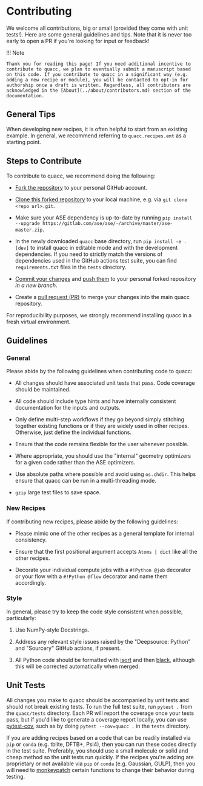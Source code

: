 # Contributing

We welcome all contributions, big or small (provided they come with unit tests!). Here are some general guidelines and tips. Note that it is never too early to open a PR if you're looking for input or feedback!

!!! Note

    Thank you for reading this page! If you need additional incentive to contribute to quacc, we plan to eventually submit a manuscript based on this code. If you contribute to quacc in a significant way (e.g. adding a new recipe or module), you will be contacted to opt-in for authorship once a draft is written. Regardless, all contributors are acknowledged in the [About](../about/contributors.md) section of the documentation.

## General Tips

When developing new recipes, it is often helpful to start from an existing example. In general, we recommend referring to `quacc.recipes.emt` as a starting point.

## Steps to Contribute

To contribute to quacc, we recommend doing the following:

- [Fork the repository](https://docs.github.com/en/get-started/quickstart/fork-a-repo) to your personal GitHub account.

- [Clone this forked repository](https://docs.github.com/en/repositories/creating-and-managing-repositories/cloning-a-repository) to your local machine, e.g. via `git clone <repo url>.git`.

- Make sure your ASE dependency is up-to-date by running `pip install --upgrade https://gitlab.com/ase/ase/-/archive/master/ase-master.zip`.

- In the newly downloaded `quacc` base directory, run `pip install -e .[dev]` to install quacc in editable mode and with the development dependencies. If you need to strictly match the versions of dependencies used in the GitHub actions test suite, you can find `requirements.txt` files in the `tests` directory.

- [Commit your changes](https://github.com/git-guides/git-commit) and [push them](https://github.com/git-guides/git-push) to your personal forked repository _in a new branch_.

- Create a [pull request (PR)](https://docs.github.com/en/pull-requests/collaborating-with-pull-requests/proposing-changes-to-your-work-with-pull-requests/creating-a-pull-request) to merge your changes into the main quacc repository.

For reproducibility purposes, we strongly recommend installing quacc in a fresh virtual environment.

## Guidelines

### General

Please abide by the following guidelines when contributing code to quacc:

- All changes should have associated unit tests that pass. Code coverage should be maintained.

- All code should include type hints and have internally consistent documentation for the inputs and outputs.

- Only define multi-step workflows if they go beyond simply stitching together existing functions or if they are widely used in other recipes. Otherwise, just define the individual functions.

- Ensure that the code remains flexible for the user whenever possible.

- Where appropriate, you should use the "internal" geometry optimizers for a given code rather than the ASE optimizers.

- Use absolute paths where possible and avoid using `os.chdir`. This helps ensure that quacc can be run in a multi-threading mode.

- `gzip` large test files to save space.

### New Recipes

If contributing new recipes, please abide by the following guidelines:

- Please mimic one of the other recipes as a general template for internal consistency.

- Ensure that the first positional argument accepts `Atoms | dict` like all the other recipes.

- Decorate your individual compute jobs with a `#!Python @job` decorator or your flow with a `#!Python @flow` decorator and name them accordingly.

### Style

In general, please try to keep the code style consistent when possible, particularly:

1. Use NumPy-style Docstrings.

2. Address any relevant style issues raised by the "Deepsource: Python" and "Sourcery" GitHub actions, if present.

3. All Python code should be formatted with [isort](https://github.com/PyCQA/isort) and then [black](https://github.com/psf/black), although this will be corrected automatically when merged.

## Unit Tests

All changes you make to quacc should be accompanied by unit tests and should not break existing tests. To run the full test suite, run `pytest .` from the `quacc/tests` directory. Each PR will report the coverage once your tests pass, but if you'd like to generate a coverage report locally, you can use [pytest-cov](https://pytest-cov.readthedocs.io/en/latest/), such as by doing `pytest --cov=quacc .` in the `tests` directory.

If you are adding recipes based on a code that can be readily installed via `pip` or `conda` (e.g. tblite, DFTB+, Psi4), then you can run these codes directly in the test suite. Preferably, you should use a small molecule or solid and cheap method so the unit tests run quickly. If the recipes you're adding are proprietary or not available via `pip` or `conda` (e.g. Gaussian, GULP), then you will need to [monkeypatch](https://docs.pytest.org/en/7.1.x/how-to/monkeypatch.html) certain functions to change their behavior during testing.
